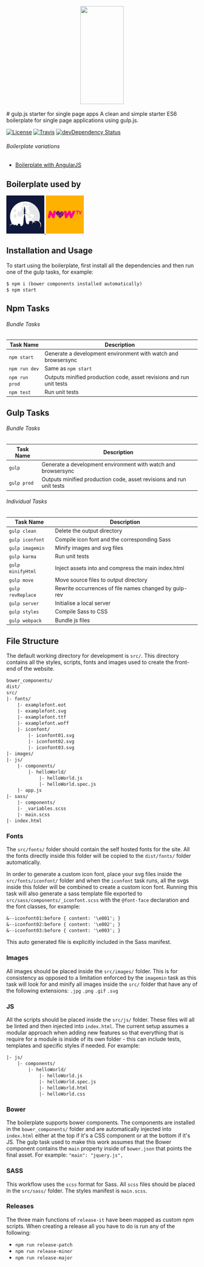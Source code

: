 <p align="center">
  <a href="http://gulpjs.com">
    <img height="257" width="114" src="https://raw.githubusercontent.com/gulpjs/artwork/master/gulp-2x.png">
  </a>
</p>
# gulp.js starter for single page apps
A clean and simple starter ES6 boilerplate for single page applications using gulp.js.

[![License](https://img.shields.io/github/license/mashape/apistatus.svg)](https://github.com/antonsamper/gulp-boilerplate/blob/master/LICENSE)
[![Travis](https://img.shields.io/travis/rust-lang/rust/master.svg)](https://travis-ci.org/antonsamper/gulp-boilerplate)
[![devDependency Status](https://david-dm.org/antonsamper/gulp-boilerplate/dev-status.svg)](https://david-dm.org/antonsamper/gulp-boilerplate#info=devDependencies)

###### Boilerplate variations
- [Boilerplate with AngularJS](https://github.com/antonsamper/gulp-boilerplate-with-angular)


## Boilerplate used by
<p>
  <a href="http://signagerocket.com/">
    <img height="100" width="100" src="https://raw.githubusercontent.com/antonsamper/gulp-boilerplate/master/src/images/logo-signagerocket.png">
  </a>
  <a href="http://www.nowtv.com/">
    <img height="100" width="100" src="https://raw.githubusercontent.com/antonsamper/gulp-boilerplate/master/src/images/logo-nowtv.png">
  </a>
</p>

## Installation and Usage
To start using the boilerplate, first install all the dependencies and then run one of the gulp tasks, for example:

 ```
 $ npm i (bower components installed automatically)
 $ npm start
 ```

## Npm Tasks

###### Bundle Tasks

Task Name         | Description
----------------- | ---------------------------------------------------------------------
`npm start`       | Generate a development environment with watch and browsersync
`npm run dev`     | Same as `npm start`
`npm run prod`    | Outputs minified production code, asset revisions and run unit tests
`npm test`        | Run unit tests

## Gulp Tasks

###### Bundle Tasks

Task Name         | Description
----------------- | ---------------------------------------------------------------------
`gulp`            | Generate a development environment with watch and browsersync
`gulp prod`       | Outputs minified production code, asset revisions and run unit tests

###### Individual Tasks

Task Name         | Description
----------------- | ----------------------------------------------------
`gulp clean`      | Delete the output directory
`gulp iconfont`   | Compile icon font and the corresponding Sass
`gulp imagemin`   | Minify images and svg files
`gulp karma`      | Run unit tests
`gulp minifyHtml` | Inject assets into and compress the main index.html
`gulp move`       | Move source files to output directory
`gulp revReplace` | Rewrite occurrences of file names changed by gulp-rev
`gulp server`     | Initialise a local server
`gulp styles`     | Compile Sass to CSS
`gulp webpack`    | Bundle js files


## File Structure
The default working directory for development is `src/`. This directory contains all the styles, scripts, fonts and images used to create the front-end of the website.

```
bower_components/
dist/
src/
|- fonts/
	|- examplefont.eot
	|- examplefont.svg
	|- examplefont.ttf
	|- examplefont.woff
	|- iconfont/
		|- iconfont01.svg
		|- iconfont02.svg
		|- iconfont03.svg
|- images/ 
|- js/
	|- components/
		|- helloWorld/
			|- helloWorld.js
			|- helloWorld.spec.js
	|- app.js
|- sass/
	|- components/
	|- _variables.scss
	|- main.scss
|- index.html 
```

### Fonts
The `src/fonts/` folder should contain the self hosted fonts for the site. All the fonts directly inside this folder will be copied to the `dist/fonts/` folder automatically.

In order to generate a custom icon font, place your svg files inside the `src/fonts/iconfont/` folder and when the `iconfont` task runs, all the svgs inside this folder will be combined to create a custom icon font. Running this task will also generate a sass template file exported to `src/sass/components/_iconfont.scss` with the `@font-face` declaration and the font classes, for example:

```
&--iconfont01:before { content: '\e001'; }
&--iconfont02:before { content: '\e002'; }
&--iconfont03:before { content: '\e003'; }
```
This auto generated file is explicitly included in the Sass manifest.

### Images
All images should be placed inside the `src/images/` folder. This is for consistency as opposed to a limitation enforced by the `imagemin` task as this task will look for and minify all images inside the `src/` folder that have any of the following extensions: `.jpg` `.png` `.gif` `.svg`

### JS
All the scripts should be placed inside the `src/js/` folder. These files will all be linted and then injected into `index.html`. The current setup assumes a modular approach when adding new features so that everything that is require for a module is inside of its own folder - this can include tests, templates and specific styles if needed. For example:

```
|- js/
	|- components/
		|- helloWorld/
			|- helloWorld.js
			|- helloWorld.spec.js
			|- helloWorld.html
			|- helloWorld.css
```

### Bower
The boilerplate supports bower components. The components are installed in the `bower_components/` folder and are automatically injected into `index.html` either at the top if it's a CSS component or at the bottom if it's JS. The gulp task used to make this work assumes that the Bower component contains the `main` property inside of `bower.json` that points the final asset. For example: `"main": "jquery.js",`

### SASS
This workflow uses the `scss` format for Sass. All `scss` files should be placed in the `src/sass/` folder. The styles manifest is `main.scss`.

### Releases
The three main functions of `release-it` have been mapped as custom npm scripts. When creating a release all you have to do is run any of the following:
 *  `npm run release-patch`
 *  `npm run release-minor`
 *  `npm run release-major`
